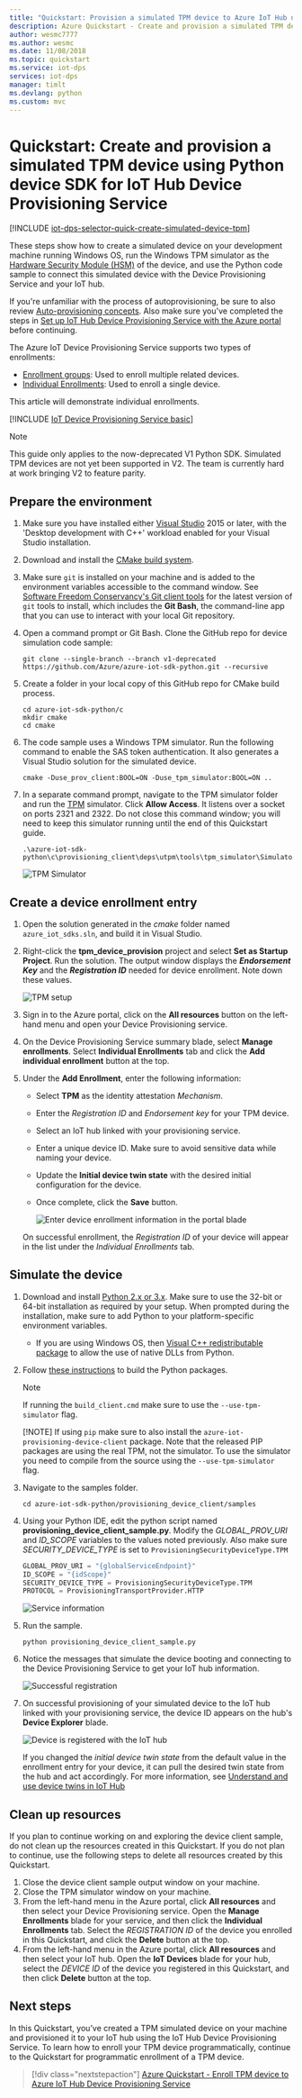 ```yaml
---
title: "Quickstart: Provision a simulated TPM device to Azure IoT Hub using Python"
description: Azure Quickstart - Create and provision a simulated TPM device using Java device SDK for IoT Hub Device Provisioning Service.This quickstart uses individual enrollments.
author: wesmc7777
ms.author: wesmc
ms.date: 11/08/2018
ms.topic: quickstart
ms.service: iot-dps
services: iot-dps 
manager: timlt
ms.devlang: python
ms.custom: mvc
---
```


# Quickstart: Create and provision a simulated TPM device using Python device SDK for IoT Hub Device Provisioning Service

[!INCLUDE [iot-dps-selector-quick-create-simulated-device-tpm](../../includes/iot-dps-selector-quick-create-simulated-device-tpm.md)]

These steps show how to create a simulated device on your development machine running Windows OS, run the Windows TPM simulator as the [Hardware Security Module (HSM)](https://azure.microsoft.com/blog/azure-iot-supports-new-security-hardware-to-strengthen-iot-security/) of the device, and use the Python code sample to connect this simulated device with the Device Provisioning Service and your IoT hub. 

If you're unfamiliar with the process of autoprovisioning, be sure to also review [Auto-provisioning concepts](concepts-auto-provisioning.md). Also make sure you've completed the steps in [Set up IoT Hub Device Provisioning Service with the Azure portal](./quick-setup-auto-provision.md) before continuing. 

The Azure IoT Device Provisioning Service supports two types of enrollments:
- [Enrollment groups](concepts-service.md#enrollment-group): Used to enroll multiple related devices.
- [Individual Enrollments](concepts-service.md#individual-enrollment): Used to enroll a single device.

This article will demonstrate individual enrollments.

[!INCLUDE [IoT Device Provisioning Service basic](../../includes/iot-dps-basic.md)]

> [!NOTE]
> This guide only applies to the now-deprecated V1 Python SDK. Simulated TPM devices are not yet been supported in V2. The team is currently hard at work bringing V2 to feature parity.

## Prepare the environment 

1. Make sure you have installed either [Visual Studio](https://visualstudio.microsoft.com/vs/) 2015 or later, with the 'Desktop development with C++' workload enabled for your Visual Studio installation.

1. Download and install the [CMake build system](https://cmake.org/download/).

1. Make sure `git` is installed on your machine and is added to the environment variables accessible to the command window. See [Software Freedom Conservancy's Git client tools](https://git-scm.com/download/) for the latest version of `git` tools to install, which includes the **Git Bash**, the command-line app that you can use to interact with your local Git repository. 

1. Open a command prompt or Git Bash. Clone the GitHub repo for device simulation code sample:
    
    ```cmd/sh
    git clone --single-branch --branch v1-deprecated https://github.com/Azure/azure-iot-sdk-python.git --recursive
    ```

1. Create a folder in your local copy of this GitHub repo for CMake build process. 

    ```cmd/sh
    cd azure-iot-sdk-python/c
    mkdir cmake
    cd cmake
    ```

1. The code sample uses a Windows TPM simulator. Run the following command to enable the SAS token authentication. It also generates a Visual Studio solution for the simulated device.

    ```cmd/sh
    cmake -Duse_prov_client:BOOL=ON -Duse_tpm_simulator:BOOL=ON ..
    ```

1. In a separate command prompt, navigate to the TPM simulator folder and run the [TPM](https://docs.microsoft.com/windows/device-security/tpm/trusted-platform-module-overview) simulator. Click **Allow Access**. It listens over a socket on ports 2321 and 2322. Do not close this command window; you will need to keep this simulator running until the end of this Quickstart guide. 

    ```cmd/sh
    .\azure-iot-sdk-python\c\provisioning_client\deps\utpm\tools\tpm_simulator\Simulator.exe
    ```

    ![TPM Simulator](./media/python-quick-create-simulated-device/tpm-simulator.png)


## Create a device enrollment entry

1. Open the solution generated in the *cmake* folder named `azure_iot_sdks.sln`, and build it in Visual Studio.

1. Right-click the **tpm_device_provision** project and select **Set as Startup Project**. Run the solution. The output window displays the **_Endorsement Key_** and the **_Registration ID_** needed for device enrollment. Note down these values. 

    ![TPM setup](./media/python-quick-create-simulated-device/tpm-setup.png)

1. Sign in to the Azure portal, click on the **All resources** button on the left-hand menu and open your Device Provisioning service.

1. On the Device Provisioning Service summary blade, select **Manage enrollments**. Select **Individual Enrollments** tab and click the **Add individual enrollment** button at the top. 

1. Under the **Add Enrollment**, enter the following information:
   - Select **TPM** as the identity attestation *Mechanism*.
   - Enter the *Registration ID* and *Endorsement key* for your TPM device. 
   - Select an IoT hub linked with your provisioning service.
   - Enter a unique device ID. Make sure to avoid sensitive data while naming your device.
   - Update the **Initial device twin state** with the desired initial configuration for the device.
   - Once complete, click the **Save** button. 

     ![Enter device enrollment information in the portal blade](./media/python-quick-create-simulated-device/enterdevice-enrollment.png)  

   On successful enrollment, the *Registration ID* of your device will appear in the list under the *Individual Enrollments* tab. 


## Simulate the device

1. Download and install [Python 2.x or 3.x](https://www.python.org/downloads/). Make sure to use the 32-bit or 64-bit installation as required by your setup. When prompted during the installation, make sure to add Python to your platform-specific environment variables.
    - If you are using Windows OS, then [Visual C++ redistributable package](https://www.microsoft.com/download/confirmation.aspx?id=48145) to allow the use of native DLLs from Python.

1. Follow [these instructions](https://github.com/Azure/azure-iot-sdk-python/blob/master/doc/python-devbox-setup.md) to build the Python packages.

   > [!NOTE]
   > If running the `build_client.cmd` make sure to use the `--use-tpm-simulator` flag.
   > 
   > [!NOTE]
   > If using `pip` make sure to also install the `azure-iot-provisioning-device-client` package. Note that the released PIP packages are using the real TPM, not the simulator. To use the simulator you need to compile from the source using the `--use-tpm-simulator` flag.

1. Navigate to the samples folder.

    ```cmd/sh
    cd azure-iot-sdk-python/provisioning_device_client/samples
    ```

1. Using your Python IDE, edit the python script named **provisioning\_device\_client\_sample.py**. Modify the *GLOBAL\_PROV\_URI* and  *ID\_SCOPE* variables to the values noted previously. Also make sure *SECURITY\_DEVICE\_TYPE* is set to `ProvisioningSecurityDeviceType.TPM`

    ```python
    GLOBAL_PROV_URI = "{globalServiceEndpoint}"
    ID_SCOPE = "{idScope}"
    SECURITY_DEVICE_TYPE = ProvisioningSecurityDeviceType.TPM
    PROTOCOL = ProvisioningTransportProvider.HTTP
    ```

    ![Service information](./media/python-quick-create-simulated-device/extract-dps-endpoints.png)

1. Run the sample. 

    ```cmd/sh
    python provisioning_device_client_sample.py
    ```

1. Notice the messages that simulate the device booting and connecting to the Device Provisioning Service to get your IoT hub information. 

    ![Successful registration](./media/python-quick-create-simulated-device/registration-success.png)

1. On successful provisioning of your simulated device to the IoT hub linked with your provisioning service, the device ID appears on the hub's **Device Explorer** blade.

    ![Device is registered with the IoT hub](./media/python-quick-create-simulated-device/hubregistration.png) 

    If you changed the *initial device twin state* from the default value in the enrollment entry for your device, it can pull the desired twin state from the hub and act accordingly. For more information, see [Understand and use device twins in IoT Hub](../iot-hub/iot-hub-devguide-device-twins.md)


## Clean up resources

If you plan to continue working on and exploring the device client sample, do not clean up the resources created in this Quickstart. If you do not plan to continue, use the following steps to delete all resources created by this Quickstart.

1. Close the device client sample output window on your machine.
1. Close the TPM simulator window on your machine.
1. From the left-hand menu in the Azure portal, click **All resources** and then select your Device Provisioning service. Open the **Manage Enrollments** blade for your service, and then click the **Individual Enrollments** tab. Select the *REGISTRATION ID* of the device you enrolled in this Quickstart, and click the **Delete** button at the top. 
1. From the left-hand menu in the Azure portal, click **All resources** and then select your IoT hub. Open the **IoT Devices** blade for your hub, select the *DEVICE ID* of the device you registered in this Quickstart, and then click **Delete** button at the top.

## Next steps

In this Quickstart, you’ve created a TPM simulated device on your machine and provisioned it to your IoT hub using the IoT Hub Device Provisioning Service. To learn how to enroll your TPM device programmatically, continue to the Quickstart for programmatic enrollment of a TPM device. 

> [!div class="nextstepaction"]
> [Azure Quickstart - Enroll TPM device to Azure IoT Hub Device Provisioning Service](quick-enroll-device-tpm-python.md)
